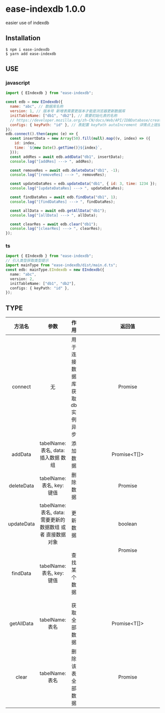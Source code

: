 # ease-indexdb 1.0.0

easier use of indexdb

## Installation


```shell
$ npm i ease-indexdb
$ yarn add ease-indexdb
```

## USE

### javascript

```javascript
import { EIndexdb } from "ease-indexdb";

const edb = new EIndexdb({
  name: "abc", // 数据库名称
  version: 1, // 版本号 新增表需要更版本才能是浏览器更新数据库
  initTableName: ["db1", "db2"], // 需要初始化表的名称
  // https://developer.mozilla.org/zh-CN/docs/Web/API/IDBDatabase/createObjectStore
  configs: { keyPath: "id" }, // 表配置 keyPath autoIncrement 详情点上链接查看
});
edb.connect().then(async (e) => {
  const insertData = new Array(50).fill(null).map((v, index) => ({
    id: index,
    time: `${new Date().getTime()}${index}`,
  }));
  const addRes = await edb.addData("db1", insertData);
  console.log("[addRes] ---> ", addRes);

  const removeRes = await edb.deleteData("db1", -1);
  console.log("[removeRes] ---> ", removeRes);

  const updateDataRes = edb.updateData("db1", { id: 3, time: 1234 });
  console.log("[updateDataRes] ---> ", updateDataRes);

  const findDataRes = await edb.findData("db1", 1);
  console.log("[findDataRes] ---> ", findDataRes);

  const allData = await edb.getAllData("db1");
  console.log("[allData] ---> ", allData);

  const clearRes = await edb.clear("db1");
  console.log("[clearRes] ---> ", clearRes);
});
```

### ts
```typescript
import { EIndexdb } from "ease-indexdb";
// 引入类型获取类型提示
import mainType from "ease-indexdb/dist/main.d.ts";
const edb: mainType.EIndexdb = new EIndexdb({
  name: "abc",
  version: 2,
  initTableName: ["db1", "db2"],
  configs: { keyPath: "id" },
});
```

## TYPE


|   方法名   |                            参数                             |               作用               |        返回值        |
| :--------: | :---------------------------------------------------------: | :------------------------------: | :------------------: |
|  connect   |                             无                              | 用于连接数据库 获取 db 实例 异步 | Promise<IDBDatabase> |
|  addData   |            tabelName: 表名, data: 插入数据 数组             |             添加数据             |     Promise<T[]>     |
| deleteData |                 tabelName: 表名, key: 键值                  |             删除数据             |   Promise<boolean>   |
| updateData | tabelName: 表名, data: 需要更新的数据数组 或者 直接数据对象 |             更新数据             |       boolean        |
|  findData  |                 tabelName: 表名, key: 键值                  |           查找某个数据           |   Promise<object>    |
| getAllData |                       tabelName: 表名                       |           获取全部数据           |     Promise<T[]>     |
|   clear    |                       tabelName: 表名                       |         删除该表全部数据         |   Promise<boolean>   |
